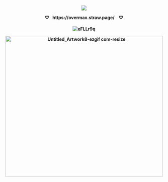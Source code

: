 <p align="center">
<h4 align="center"

![](https://komarev.com/ghpvc/?username=F2T2EA&label=stars+++&color=ff0080&style=plastic)

 <p align="center"> 
♡⠀https://overmax.straw.page/ ⠀♡
<p align="center">
<h4 align="center"

![eFLLr9q](https://github.com/user-attachments/assets/68557db8-e1b1-47ce-8e5c-001e4b19701c)

<img width="500" height="448" alt="Untitled_Artwork8-ezgif com-resize" src="https://github.com/user-attachments/assets/e6aa5d41-9414-407a-aa8c-a141b955ddf8" />
